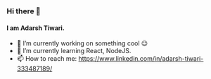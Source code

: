 ### Hi there 👋

#### I am Adarsh Tiwari.

- 🔭 I’m currently working on something cool 😉
- 🌱 I’m currently learning React, NodeJS.
- 📫 How to reach me: https://www.linkedin.com/in/adarsh-tiwari-333487189/
